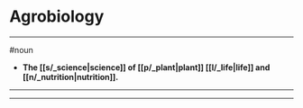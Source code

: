 # Agrobiology
---
#noun
- **The [[s/_science|science]] of [[p/_plant|plant]] [[l/_life|life]] and [[n/_nutrition|nutrition]].**
---
---
